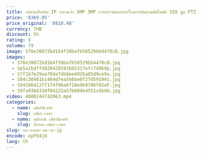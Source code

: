 ```yaml
---
title: กล้องเครือข่าย IP กลางแจ้ง 5MP 3MP การตรวจสอบระยะไกลการติดตามอัตโนมัติ 33X ซูม PTZ กล้องวงจรปิดโดม 4K PTZ Wired WiFi IP POE กล้อง
price: '8369.95'
price_original: '8810.48'
currency: THB
discount: 5%
rating: 5
volume: 79
image: S76e38072bd164f38bafb58529bb4470cB.jpg
images:
  - S76e38072bd164f38bafb58529bb4470cB.jpg
  - Se5a1bdffd820428593b65317efc749b9p.jpg
  - S7f1b7e29aa784e7db8ee4926a85d9ce9u.jpg
  - S84c30481b1484d7ea5b6be0f27d591941.jpg
  - S94166412ff1f4f9ba6f18e9b9786f82eF.jpg
  - S9fa93b6310f04222a57b604b4551c6bdm.jpg
video: 4000244742063.mp4
categories:
  - name: เฟอร์นิเจอร์
    slug: เฟอร-เจอร
  - name: อุปกรณ์ เฟอร์นิเจอร์
    slug: ปกรณ-เฟอร-เจอร
slug: กล-องเคร-อข-าย-ip
encode: opF64jO
lang: th
---
```

  